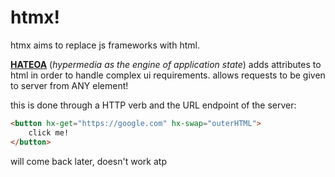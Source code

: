 # htmx!

htmx aims to replace js frameworks with html.

[**HATEOA**](https://htmx.org/essays/hateoas/) (*hypermedia as the engine of application state*) adds attributes to html in order to handle complex ui requirements.
allows requests to be given to server from ANY element! 

this is done through a HTTP verb and the URL endpoint of the server:
```html
<button hx-get="https://google.com" hx-swap="outerHTML">
    click me!
</button>
```

will come back later, doesn't work atp